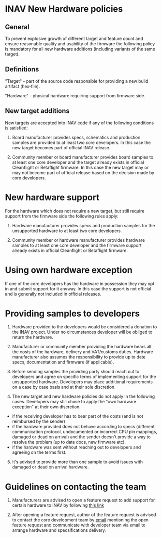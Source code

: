 # INAV New Hardware policies

## General

To prevent explosive growth of different target and feature count and ensure reasonable quality and usability of the firmware the following policy is mandatory for all new hardware additions (including variants of the same target).

## Definitions

"Target" - part of the source code responsible for providing a new build artifact (hex-file).

"Hardware" - physical hardware requiring support from firmware side.

## New target additions

New targets are accepted into INAV code if any of the following conditions is satisfied:

1. Board manufacturer provides specs, schematics and production samples are provided to at least two core developers. In this case the new target becomes part of official INAV release.

2. Community member or board manufacturer provides board samples to at least one core developer and the target already exists in official Cleanflight or Betaflight firmware. In this case the new target may or may not become part of official release based on the decision made by core developers.

# New hardware support

For the hardware which does not require a new target, but still require support from the firmware side the following rules apply:

1. Hardware manufacturer provides specs and production samples for the unsupported hardware to at least two core developers.

2. Community member or hardware manufacturer provides hardware samples to at least one core developer and the firmware support already exists in official Cleanflight or Betaflight firmware.

# Using own hardware exception

If one of the core developers has the hardware in possession they may opt in and submit support for it anyway. In this case the support is not official and is generally not included in official releases.

# Providing samples to developers

1. Hardware provided to the developers would be considered a donation to the INAV project. Under no circumstances developer will be obliged to return the hardware.

2. Manufacturer or community member providing the hardware bears all the costs of the hardware, delivery and VAT/customs duties. Hardware manufacturer also assumes the responsibility to provide up to date specs, documentation and firmware (if applicable).

3. Before sending samples the providing party should reach out to developers and agree on specific terms of implementing support for the unsupported hardware. Developers may place additional requirements on a case by case basis and at their sole discretion.

4. The new target and new hardware policies do not apply in the following cases. Developers may still chose to apply the "own hardware exception" at their own discretion.

  * if the receiving developer has to bear part of the costs (and is not reimbursed by the sender)
  * if the hardware provided does not behave according to specs (different communication protocol, undocumented or incorrect CPU pin mappings, damaged or dead on arrival) and the sender doesn't provide a way to resolve the problem (up to date docs, new firmware etc).
  * if the hardware was sent without reaching out to developers and agreeing on the terms first.

5. It's advised to provide more than one sample to avoid issues with damaged or dead on arrival hardware.

# Guidelines on contacting the team

1. Manufacturers are advised to open a feature request to add support for certain hardware to INAV by following [this link](https://github.com/iNavFlight/inav/issues/new/choose)

2. After opening a feature request, author of the feature request is advised to contact the core development team by [email](mailto:coredev@inavflight.com) mentioning the open feature request and communicate with developer team via email to arrange hardware and specsifications delivery.
